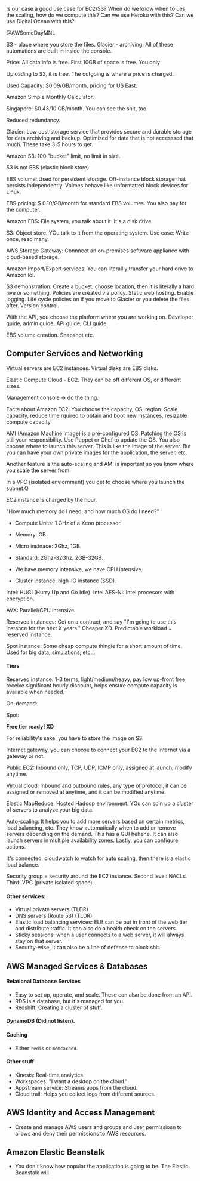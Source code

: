 
Is our case a good use case for EC2/S3?
When do we know when to ues the scaling, how do we compute this?
Can we use Heroku with this?
Can we use Digital Ocean with this?

@AWSomeDayMNL

S3 - place where you store the files. Glacier - archiving. All of these automations are built in inside the console.

Price: All data info is free. First 10GB of space is free. You only 

Uploading to S3, it is free. The outgoing is where a price is charged.

Used Capacity: $0.09/GB/month, pricing for US East.

Amazon Simple Monthly Calculator.

Singapore: $0.43/10 GB/month. You can see the shit, too.

Reduced redundancy.

Glacier: Low cost storage service that provides secure and durable storage for data archiving and backup. Optimized for data that is not accesssed that much. These take 3-5 hours to get.

Amazon S3: 100 "bucket" limit, no limit in size.

S3 is not EBS (elastic block store).

EBS volume: Used for persistent storage. Off-instance block storage that persists independently. Volmes behave like unformatted block devices for Linux.

EBS pricing: $ 0.10/GB/month for standard EBS volumes. You also pay for the computer.

Amazon EBS: File system, you talk about it. It's a disk drive.

S3: Object store. YOu talk to it from the operating system. Use case: Write once, read many.

AWS Storage Gateway: Connnect an on-premises software appliance with cloud-based storage.

Amazon Import/Expert services: You can literallly transfer your hard drive to Amazon lol.

S3 demonstration: Create a bucket, choose location, then it is literally a hard rive or something. Policies are created via policy. Static web hosting. Enable logging. Life cycle policies on if you move to Glacier or you delete the files after. Version control.

With the API, you choose the platform where you are working on. Developer guide, admin guide, API guide, CLI guide.

EBS volume creation. Snapshot etc.

## Computer Services and Networking

Virtual servers are EC2 instances. Virtual disks are EBS disks.

Elastic Compute Cloud - EC2. They can be off different OS, or different sizes.

Management console -> do the thing.

Facts about Amazon EC2: You choose the capacity, OS, region. Scale capacity, reduce time rquired to obtain and boot new instances, resizable compute capacity.

AMI (Amazon Machine Image) is a pre-configured OS. Patching the OS is still your responsibility. Use Puppet or Chef to update the OS. You also choose where to launch this server. This is like the image of the server. But you can have your own private images for the application, the server, etc.

Another feature is the auto-scaling and AMI is important so you know where you scale the server from.

In a VPC (isolated enviornment) you get to choose where you launch the subnet.Q

EC2 instance is charged by the hour.

"How much memory do I need, and how much OS do I need?"

- Compute Units: 1 GHz of a Xeon processor.
- Memory: GB.

- Micro instnace: 2Ghz, 1GB.
- Standard: 2Ghz-32Ghz, 2GB-32GB.
- We have memory intensive, we have CPU intensive.
- Cluster instance, high-IO instance (SSD).

Intel: HUGI (Hurry Up and Go Idle). Intel AES-NI: Intel procesors with encryption.

AVX: Parallel/CPU intensive.

Reserved instances: Get on a contract, and say "I'm going to use this instance for the next X years." Cheaper XD. Predictable workload = reserved instance.

Spot instance: Some cheap compute thingie for a short amount of time. Used for big data, simulations, etc...

#### Tiers

Reserved instance: 1-3 terms, light/medium/heavy, pay low up-front free, receive significant hourly discount, helps ensure compute capacity is available when needed.

On-demand:

Spot:

__Free tier ready! XD__

For reliability's sake, you have to store the image on S3.

Internet gateway, you can choose to connect your EC2 to the Internet via a gateway or not.

Public EC2: Inbound only, TCP, UDP, ICMP only, assigned at launch, modify anytime.

Virtual cloud: Inbound and outbound rules, any type of protocol, it can be assigned or removed at anytime, and it can be modified anytime.

Elastic MapReduce: Hosted Hadoop environment. YOu can spin up a cluster of servers to analyze your big data.

Auto-scaling: It helps you to add more servers based on certain metrics, load balancing, etc. They know automatically when to add or remove servers depending on the demand. This has a GUI hehehe. It can also launch servers in multiple availability zones. Lastly, you can configure actions.

It's connected, cloudwatch to watch for auto scaling, then there is a elastic load balance.

Security group = security around the EC2 instance. Second level: NACLs. Third: VPC (private isolated space).

#### Other services:
- Virtual private servers (TLDR)
- DNS servers (Route 53) (TLDR)
- Elastic load balancing services: ELB can be put in front of the web tier and distribute traffic. It can also do a health check on the servers.
- Sticky sessions: when a user connects to a web server, it will always stay on that server.
- Security-wise, it can also be a line of defense to block shit.

## AWS Managed Services & Databases

#### Relational Database Services
- Easy to set up, operate, and scale. These can also be done from an API.
- RDS is a database, but it's managed for you.
- Redshift: Creating a cluster of stuff.

#### DynamoDB (Did not listen).

#### Caching
- Either `redis` or `memcached`.

#### Other stuff
- Kinesis: Real-time analytics.
- Workspaces: "I want a desktop on the cloud."
- Appstream service: Streams apps from the cloud.
- Cloud trail: Helps you collect logs from different sources.

## AWS Identity and Access Management
- Create and manage AWS users and groups and user permissiosn to allows and deny their permissions to AWS resources.

## Amazon Elastic Beanstalk
- You don't know how popular the application is going to be. The Elastic Beanstalk will 